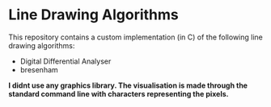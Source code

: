 # Line Drawing Algorithms
This repository contains a custom implementation (in C) of the following line drawing algorithms:

- Digital Differential Analyser 
- bresenham

**I didnt use any graphics library. The visualisation is made through the standard command line with characters representing the pixels.**
